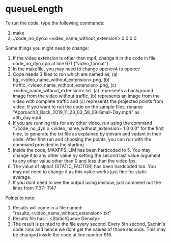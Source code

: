 # queueLength
To run the code, type the following commands:
  1. make
  2. ./code_no_dyn.o <video_name_without_extension> 0 0 0 0
  
Some things you might need to change:
  1. If the video extension is other than mp4, change it in the code in file code_no_dyn.cpp at line 671 ("video_format").
  2. In the makefile, you may need to change opencv4 to opencv
  3. Code needs 3 files to run which are named as, (a) bg_<video_name_without_extension>.png, (b) traffic_<video_name_without_extension>.png, (c) <video_name_without_extension>.txt. (a) represents a background image from the video without traffic, (b) represents an image from the video with complete traffic and (c) represents the projected points from video. If you want to run the code on the sample files, rename "Approach3_Back_2019_11_23_03_58_08-Small-Day.mp4" as a3b_day.mp4
  4. If you are running this for any other video, run using the command "./code_no_dyn.o <video_name_without_extension> 1 0 0 0" for the first time, to generate the txt file as explained by shivam and vedant in their code. After first run and choosing the points, you can run with the command provided in the starting.
  5. Inside the code, MAXFPS_LIM has been hardcoded to 5. You may change it to any other value by setting the second last value argument to any other value other than 0 and less than the video fps.
  6. The value of alpha1 (STATIC_FACTOR) has been hardcoded too. You may not need to change it as this value works just fine for static average.
  7. If you dont need to see the output using imshow, just comment out the lines from 1137- 1147

Points to note:
  1. Results will come in a file named: "results_<video_name_without_extension>.txt"
  2. Results file has: <Result counter>: <Static/Queue Density> <Stop Density>
  4. The result is printed to the file every second. Every 5th second, Sachin's code runs and hence we dont get the values of those seconds. This may be changed inside the code at line number 916.
